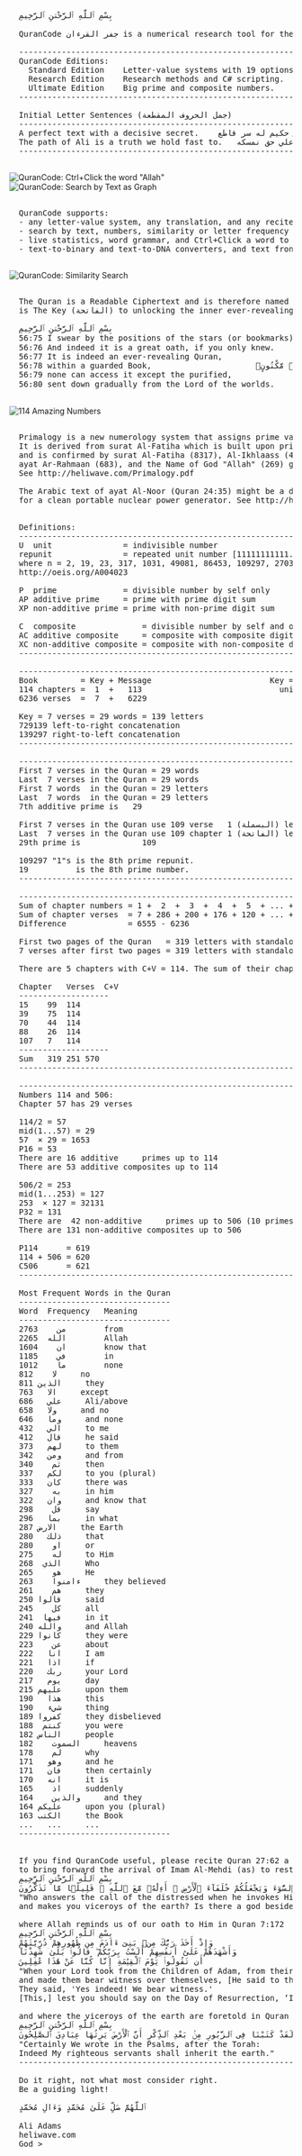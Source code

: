﻿<pre>

  بِسْمِ ٱللَّهِ ٱلرَّحْمَٰنِ ٱلرَّحِيمِ

  QuranCode جفر القرءان is a numerical research tool for the Final Book of God, Al-Quran (القرءان).

  ------------------------------------------------------------------------------
  QuranCode Editions:
    Standard Edition	Letter-value systems with 19 options.	[Start normally]
    Research Edition	Research methods and C# scripting.      [Start with Control]
    Ultimate Edition	Big prime and composite numbers.	[Start with Shift+Control]
  ------------------------------------------------------------------------------

  Initial Letter Sentences (جمل الحروف المقطعة)
  ------------------------------------------------------------------------------
  A perfect text with a decisive secret.	نص حكيم له سر قاطع
  The path of Ali is a truth we hold fast to.	صراط علي حق نمسكه
  ------------------------------------------------------------------------------

</pre>
![QuranCode: Ctrl+Click the word "Allah"](https://raw.githubusercontent.com/heliwave/QuranCode/master/Common/Images/1.png?raw=true "Search Results as Text")
![QuranCode: Search by Text as Graph    ](https://raw.githubusercontent.com/heliwave/QuranCode/master/Common/Images/2.png?raw=true "Search Results as Graph")
<pre>

  QuranCode supports:
  - any letter-value system, any translation, and any reciter.
  - search by text, numbers, similarity or letter frequency sum.
  - live statistics, word grammar, and Ctrl+Click a word to display verses with related words.
  - text-to-binary and text-to-DNA converters, and text front-back symmetry.

</pre>
![QuranCode: Similarity Search          ](https://raw.githubusercontent.com/heliwave/QuranCode/master/Common/Images/3.png?raw=true "Letters of Similar Verses = Sum of chapter numbers")
<pre>

  The Quran is a Readable Ciphertext and is therefore named Al-Quran (قرءان) and its first chapter
  is The Key (الفاتحة) to unlocking the inner ever-revealing Quran (القرءان الكريم) as per Quran 56:75-80

  بِسْمِ ٱللَّهِ ٱلرَّحْمَٰنِ ٱلرَّحِيمِ
  56:75	I swear by the positions of the stars (or bookmarks)!		۞ فَلَآ أُقْسِمُ بِمَوَٰقِعِ ٱلنُّجُومِ
  56:76	And indeed it is a great oath, if you only knew.		وَإِنَّهُۥ لَقَسَمٌۭ لَّوْ تَعْلَمُونَ عَظِيمٌ
  56:77	It is indeed an ever-revealing Quran,				إِنَّهُۥ لَقُرْءَانٌۭ كَرِيمٌۭ
  56:78	within a guarded Book,						فِى كِتَٰبٍۢ مَّكْنُونٍۢ
  56:79	none can access it except the purified,				لَّا يَمَسُّهُۥٓ إِلَّا ٱلْمُطَهَّرُونَ
  56:80	sent down gradually from the Lord of the worlds.		تَنزِيلٌۭ مِّن رَّبِّ ٱلْعَٰلَمِينَ

</pre>
![114 Amazing Numbers                   ](https://raw.githubusercontent.com/heliwave/QuranCode/master/Common/Images/4.png?raw=true "Quran's 114 Amazing Numbers")
<pre>

  Primalogy is a new numerology system that assigns prime values to the Arabic alphabet.
  It is derived from surat Al-Fatiha which is built upon prime numbers (7 verses, 29 words, 139 letters)
  and is confirmed by surat Al-Fatiha (8317), Al-Ikhlaass (4201/3167), ayat Al-Kursi (11261),
  ayat Ar-Rahmaan (683), and the Name of God "Allah" (269) glory to Him alone.
  See http://heliwave.com/Primalogy.pdf

  The Arabic text of ayat Al-Noor (Quran 24:35) might be a design by Allah All-knowing
  for a clean portable nuclear power generator. See http://heliwave.com


  Definitions:
  ------------------------------------------------------------------------------
  U  unit               = indivisible number                              PINK
  repunit               = repeated unit number [11111111111...] = (10^n - 1)/9
  where n = 2, 19, 23, 317, 1031, 49081, 86453, 109297, 270343
  http://oeis.org/A004023

  P  prime              = divisible number by self only
  AP additive prime     = prime with prime digit sum                      BLUE
  XP non-additive prime = prime with non-prime digit sum                 GREEN

  C  composite              = divisible number by self and others
  AC additive composite     = composite with composite digit sum           RED
  XC non-additive composite = composite with non-composite digit sum     BROWN
  ------------------------------------------------------------------------------

  ------------------------------------------------------------------------------
  Book         = Key + Message                         Key = chapter 1 = الفاتحة
  114 chapters =  1  +   113                             unit and additive prime
  6236 verses  =  7  +   6229                                     additive prime

  Key = 7 verses = 29 words = 139 letters                         additive prime
  729139 left-to-right concatenation                              additive prime
  139297 right-to-left concatenation                              additive prime
  ------------------------------------------------------------------------------

  ------------------------------------------------------------------------------
  First 7 verses in the Quran = 29 words
  Last  7 verses in the Quran = 29 words
  First 7 words  in the Quran = 29 letters
  Last  7 words  in the Quran = 29 letters
  7th additive prime is   29

  First 7 verses in the Quran use 109 verse   1 (البسملة) letters
  Last  7 verses in the Quran use 109 chapter 1 (الفاتحة) letters
  29th prime is             109

  109297 "1"s is the 8th prime repunit.
  19          is the 8th prime number.
  ------------------------------------------------------------------------------

  ------------------------------------------------------------------------------
  Sum of chapter numbers = 1 +  2  +  3  +  4  +  5  + ... + 114  =  6555
  Sum of chapter verses  = 7 + 286 + 200 + 176 + 120 + ... +  6   =  6236
  Difference             = 6555 - 6236                            =   319

  First two pages of the Quran   = 319 letters with standalone hamza of الءاخرة
  7 verses after first two pages = 319 letters with standalone hamza of الءاخر

  There are 5 chapters with C+V = 114. The sum of their chapter numbers is 319.

  Chapter	Verses	C+V
  -------------------
  15	99	114
  39	75	114
  70	44	114
  88	26	114
  107	7	114
  -------------------
  Sum	319	251	570
  ------------------------------------------------------------------------------

  ------------------------------------------------------------------------------
  Numbers 114 and 506:
  Chapter 57 has 29 verses

  114/2 = 57
  mid(1...57) = 29
  57  × 29 = 1653
  P16 = 53
  There are 16 additive     primes up to 114
  There are 53 additive composites up to 114

  506/2 = 253
  mid(1...253) = 127
  253  × 127 = 32131
  P32 = 131
  There are  42 non-additive     primes up to 506 (10 primes with digit sum = 10)
  There are 131 non-additive composites up to 506

  P114      = 619
  114 + 506 = 620
  C506      = 621
  ------------------------------------------------------------------------------

  Most Frequent Words in the Quran
  --------------------------------
  Word	Frequency	Meaning
  --------------------------------
  من	2763		from
  الله	2265		Allah
  ان	1604		know that
  في	1185		in
  ما	1012		none
  لا	812		no
  الذين	811		they
  الا	763		except
  علي	686		Ali/above
  ولا	658		and no
  وما	646		and none
  الي	432		to me
  قال	412		he said
  لهم	373		to them
  ومن	342		and from
  ثم	340		then
  لكم	337		to you (plural)
  كان	333		there was
  به	327		in him
  وان	322		and know that
  قل	298		say
  بما	296		in what
  الارض	287		the Earth
  ذلك	280		that
  او	280		or
  له	275		to Him
  الذي	268		Who
  هو	265		He
  ءامنوا	263		they believed
  هم	261		they
  قالوا	250		said
  كل	245		all
  فيها	241		in it
  والله	240		and Allah
  كانوا	229		they were
  عن	223		about
  انا	222		I am
  اذا	221		if
  ربك	220		your Lord
  يوم	217		day
  عليهم	215		upon them
  هذا	190		this
  شيء	190		thing
  كفروا	189		they disbelieved
  كنتم	188		you were
  الناس	182		people
  السموت	182		heavens
  لم	178		why
  وهو	171		and he
  فان	171		then certainly
  انه	170		it is
  اذ	165		suddenly
  والذين	164		and they
  عليكم	164		upon you (plural)
  الكتب	163		the Book
  ...	...		...
  --------------------------------


  If you find QuranCode useful, please recite Quran 27:62 a prime number of times (preferably 313)
  to bring forward the arrival of Imam Al-Mehdi (as) to restore peace and justice to the crying Earth.
  بِسْمِ ٱللَّهِ ٱلرَّحْمَٰنِ ٱلرَّحِيمِ
  أَمَّن يُجِيبُ ٱلْمُضْطَرَّ إِذَا دَعَاهُ وَيَكْشِفُ ٱلسُّوٓءَ وَيَجْعَلُكُمْ خُلَفَآءَ ٱلْأَرْضِ ۗ أَءِلَٰهٌۭ مَّعَ ٱللَّهِ ۚ قَلِيلًۭا مَّا تَذَكَّرُونَ
  "Who answers the call of the distressed when he invokes Him and removes his distress,
  and makes you viceroys of the earth? Is there a god besides Allah? How little do you remember?"

  where Allah reminds us of our oath to Him in Quran 7:172
  بِسْمِ ٱللَّهِ ٱلرَّحْمَٰنِ ٱلرَّحِيمِ
  وَإِذْ أَخَذَ رَبُّكَ مِنۢ بَنِىٓ ءَادَمَ مِن ظُهُورِهِمْ ذُرِّيَّتَهُمْ
  وَأَشْهَدَهُمْ عَلَىٰٓ أَنفُسِهِمْ أَلَسْتُ بِرَبِّكُمْ ۖ قَالُوا۟ بَلَىٰ ۛ شَهِدْنَآ
  أَن تَقُولُوا۟ يَوْمَ ٱلْقِيَٰمَةِ إِنَّا كُنَّا عَنْ هَٰذَا غَٰفِلِينَ
  "When your Lord took from the Children of Adam, from their loins, their descendants
  and made them bear witness over themselves, [He said to them,] 'Am I not your Lord?'
  They said, 'Yes indeed! We bear witness.'
  [This,] lest you should say on the Day of Resurrection, ‘Indeed we were unaware of this."

  and where the viceroys of the earth are foretold in Quran 21:105
  بِسْمِ ٱللَّهِ ٱلرَّحْمَٰنِ ٱلرَّحِيمِ
  وَلَقَدْ كَتَبْنَا فِى ٱلزَّبُورِ مِنۢ بَعْدِ ٱلذِّكْرِ أَنَّ ٱلْأَرْضَ يَرِثُهَا عِبَادِىَ ٱلصَّٰلِحُونَ
  "Certainly We wrote in the Psalms, after the Torah:
  Indeed My righteous servants shall inherit the earth."
  ------------------------------------------------------------------------------

  Do it right, not what most consider right.
  Be a guiding light!

  ٱللَّهُمَّ صَلِّ عَلَىٰ مُحَمَّدٍ وَءَالِ مُحَمَّدٍ

  Ali Adams
  heliwave.com
  God >
  
</pre>
